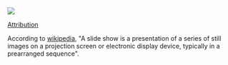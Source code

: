 <img class="s25" src="Schulprojekt_Hilden-001.jpg">

[Attribution](https://commons.wikimedia.org/w/index.php?curid=1592973)

According to [wikipedia](https://en.wikipedia.org/wiki/Slide_show), "A slide show is a presentation of a series of still images on a projection screen or electronic display device, typically in a prearranged sequence".

